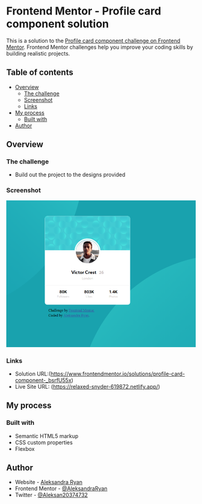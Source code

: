 # Frontend Mentor - Profile card component solution

This is a solution to the [Profile card component challenge on Frontend Mentor](https://www.frontendmentor.io/challenges/profile-card-component-cfArpWshJ). Frontend Mentor challenges help you improve your coding skills by building realistic projects.

## Table of contents

- [Overview](#overview)
  - [The challenge](#the-challenge)
  - [Screenshot](#screenshot)
  - [Links](#links)
- [My process](#my-process)
  - [Built with](#built-with)
- [Author](#author)

## Overview

### The challenge

- Build out the project to the designs provided

### Screenshot

![](/images/profile-card.PNG)

### Links

- Solution URL:(https://www.frontendmentor.io/solutions/profile-card-component-_bsrfU55x)
- Live Site URL: (https://relaxed-snyder-619872.netlify.app/)

## My process

### Built with

- Semantic HTML5 markup
- CSS custom properties
- Flexbox

## Author

- Website - [Aleksandra Ryan](https://aleksandraryan.com)
- Frontend Mentor - [@AleksandraRyan](https://www.frontendmentor.io/profile/AleksandraRyan)
- Twitter - [@Aleksan20374732](https://twitter.com/Aleksan20374732)
